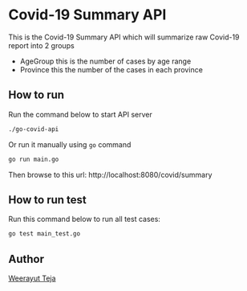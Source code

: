# Covid-19 Summary API

This is the Covid-19 Summary API which will summarize raw Covid-19 report into 2 groups
- AgeGroup this is the number of cases by age range
- Province this the number of the cases in each province

## How to run

Run the command below to start API server

```bash
./go-covid-api
```

Or run it manually using `go` command

```bash
go run main.go
```

Then browse to this url: http://localhost:8080/covid/summary

## How to run test

Run this command below to run all test cases:

```bash
go test main_test.go
```

## Author

[Weerayut Teja](https://github.com/wteja)